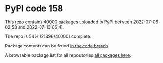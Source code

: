 # PyPI code 158

This repo contains 40000 packages uploaded to PyPI between 
2022-07-06 02:58 and 2022-07-13 06:41.

The repo is 54% (21896/40000) complete.

Package contents can be found [in the code branch](https://github.com/pypi-data/pypi-mirror-158/tree/code/packages).

A browsable package list for all repositories [all packages here](https://pypi-data.github.io/website/repositories/pypi-mirror-158).


